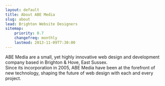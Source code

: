 ```yaml
---
layout: default
title: About ABE Media
slug: about
lead: Brighton Website Designers
sitemap:
    priority: 0.7
    changefreq: monthly
    lastmod: 2013-11-09T7:30:00
---
```

ABE Media are a small, yet highly innovative web design and development company based in Brighton & Hove, East Sussex.  
Since its incorporation in 2005, ABE Media have been at the forefront of new technology, shaping the future of web design with each and every project.
